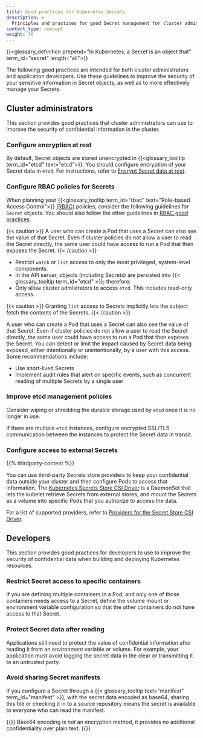 ```yaml
---
title: Good practices for Kubernetes Secrets
description: >
  Principles and practices for good Secret management for cluster administrators and application developers.
content_type: concept
weight: 70
---
```


<!-- overview -->

{{<glossary_definition prepend="In Kubernetes, a Secret is an object that"
term_id="secret" length="all">}}

The following good practices are intended for both cluster administrators and
application developers. Use these guidelines to improve the security of your
sensitive information in Secret objects, as well as to more effectively manage
your Secrets.

<!-- body -->

## Cluster administrators

This section provides good practices that cluster administrators can use to
improve the security of confidential information in the cluster.

### Configure encryption at rest

By default, Secret objects are stored unencrypted in {{<glossary_tooltip
term_id="etcd" text="etcd">}}. You should configure encryption of your Secret
data in `etcd`. For instructions, refer to [Encrypt Secret data at
rest](/docs/tasks/administer-cluster/encrypt-data/).

### Configure RBAC policies for Secrets

When planning your {{<glossary_tooltip term_id="rbac" text="Role-based Access Control">}} [(RBAC)](/docs/reference/access-authn-authz/rbac/) policies,
consider the following guidelines for `Secret` objects. You should also follow the other guidelines in [RBAC good practices](/docs/concepts/security/rbac-good-practices).

{{< caution >}}
A user who can create a Pod that uses a Secret can also see the value of that Secret. Even
if cluster policies do not allow a user to read the Secret directly, the same user could
have access to run a Pod that then exposes the Secret.
{{< /caution >}}

- Restrict `watch` or `list` access to only the most privileged, system-level
  components.
- In the API server, objects (including Secrets) are persisted into
  {{< glossary_tooltip term_id="etcd" >}}; therefore:
- Only allow cluster admistrators to access `etcd`. This includes read-only access.

{{< caution >}}
Granting `list` access to Secrets implicitly lets the subject fetch the
contents of the Secrets.
{{< /caution >}}

A user who can create a Pod that uses a Secret can also see the value of that
Secret. Even if cluster policies do not allow a user to read the Secret
directly, the same user could have access to run a Pod that then exposes the
Secret. You can detect or limit the impact caused by Secret data being exposed,
either intentionally or unintentionally, by a user with this access. Some
recommendations include:

*  Use short-lived Secrets
*  Implement audit rules that alert on specific events, such as concurrent
   reading of multiple Secrets by a single user

### Improve etcd management policies

Consider wiping or shredding the durable storage used by `etcd` once it is
no longer in use.

If there are multiple `etcd` instances, configure encrypted SSL/TLS
communication between the instances to protect the Secret data in transit.

### Configure access to external Secrets

{{% thirdparty-content %}}

You can use third-party Secrets store providers to keep your confidential data
outside your cluster and then configure Pods to access that information.
The [Kubernetes Secrets Store CSI Driver](https://secrets-store-csi-driver.sigs.k8s.io/)
is a DaemonSet that lets the kubelet retrieve Secrets from external stores, and
mount the Secrets as a volume into specific Pods that you authorize to access
the data.

For a list of supported providers, refer to
[Providers for the Secret Store CSI Driver](https://secrets-store-csi-driver.sigs.k8s.io/concepts.html#provider-for-the-secrets-store-csi-driver).

## Developers

This section provides good practices for developers to use to improve the
security of confidential data when building and deploying Kubernetes resources.

### Restrict Secret access to specific containers

If you are defining multiple containers in a Pod, and only one of those
containers needs access to a Secret, define the volume mount or environment
variable configuration so that the other containers do not have access to that
Secret.

### Protect Secret data after reading

Applications still need to protect the value of confidential information after
reading it from an environment variable or volume. For example, your
application must avoid logging the secret data in the clear or transmitting it
to an untrusted party.

### Avoid sharing Secret manifests

If you configure a Secret through a
{{< glossary_tooltip text="manifest" term_id="manifest" >}}, with the secret
data encoded as base64, sharing this file or checking it in to a source
repository means the secret is available to everyone who can read the manifest.

{{<caution>}}
Base64 encoding is _not_ an encryption method, it provides no additional
confidentiality over plain text.
{{</caution>}}